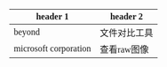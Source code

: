 <span  style="font-family: Simsun,serif; font-size: 17px; ">

header 1 | header 2
---|---
beyond | 文件对比工具
microsoft corporation | 查看raw图像


</span>
